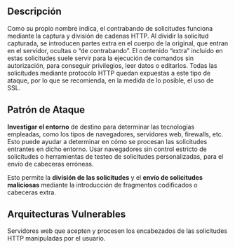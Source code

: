 ## Descripción

Como su propio nombre indica, el contrabando de solicitudes funciona mediante la captura y división de cadenas HTTP. Al dividir la solicitud capturada, se introducen partes extra en el cuerpo de la original, que entran en el servidor, ocultas o “de contrabando”. El contenido “extra” incluido en estas solicitudes suele servir para la ejecución de comandos sin autorización, para conseguir privilegios, leer datos o editarlos. Todas las solicitudes mediante protocolo HTTP quedan expuestas a este tipo de ataque, por lo que se recomienda, en la medida de lo posible, el uso de SSL. 

## Patrón de Ataque

**Investigar el entorno** de destino para determinar las tecnologías empleadas, como los tipos de navegadores, servidores web, firewalls, etc. Esto puede ayudar a determinar en cómo se procesan las solicitudes entrantes en dicho entorno.
Usar navegadores sin control estricto de solicitudes o herramientas de testeo de solicitudes personalizadas, para el envío de cabeceras erróneas. 

Esto permite la **división de las solicitudes** y el **envío de solicitudes maliciosas** mediante la introducción de fragmentos codificados o cabeceras extra.

## Arquitecturas Vulnerables

Servidores web que acepten y procesen los encabezados de las solicitudes HTTP manipuladas por el usuario.

